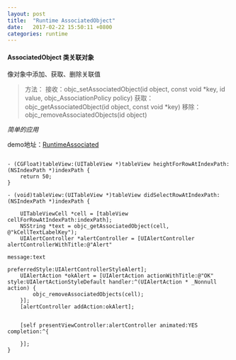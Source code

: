 ```yaml
---
layout: post
title:  "Runtime AssociatedObject"
date:   2017-02-22 15:50:11 +0800
categories: runtime
---
```


#### AssociatedObject 类关联对象
像对象中添加、获取、删除关联值
> 方法：
  接收：objc_setAssociatedObject(id object, const void *key, id value, objc_AssociationPolicy policy)
  获取：objc_getAssociatedObject(id object, const void *key)
  移除：objc_removeAssociatedObjects(id object)

*简单的应用*

demo地址：[RuntimeAssociated](https://github.com/fisherlee/Runtime)

``` objc

- (CGFloat)tableView:(UITableView *)tableView heightForRowAtIndexPath:(NSIndexPath *)indexPath {
    return 50;
}

- (void)tableView:(UITableView *)tableView didSelectRowAtIndexPath:(NSIndexPath *)indexPath {

    UITableViewCell *cell = [tableView cellForRowAtIndexPath:indexPath];
    NSString *text = objc_getAssociatedObject(cell, @"kCellTextLabelKey");
    UIAlertController *alertController = [UIAlertController alertControllerWithTitle:@"Alert"
                                                                             message:text
                                                                      preferredStyle:UIAlertControllerStyleAlert];
    UIAlertAction *okAlert = [UIAlertAction actionWithTitle:@"OK" style:UIAlertActionStyleDefault handler:^(UIAlertAction * _Nonnull action) {
        objc_removeAssociatedObjects(cell);
    }];
    [alertController addAction:okAlert];


    [self presentViewController:alertController animated:YES completion:^{

    }];
}

```
